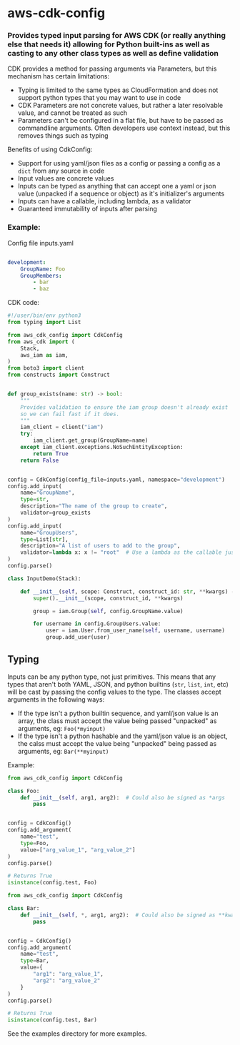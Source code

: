 # aws-cdk-config

### Provides typed input parsing for AWS CDK (or really anything else that needs it) allowing for Python built-ins as well as casting to any other class types as well as define validation

CDK provides a method for passing arguments via Parameters, but this mechanism has certain limitations:

* Typing is limited to the same types as CloudFormation and does not support python types that you may want to use in code
* CDK Parameters are not concrete values, but rather a later resolvable value, and cannot be treated as such
* Parameters can't be configured in a flat file, but have to be passed as commandline arguments. Often developers use context instead, but this removes things such as typing

Benefits of using CdkConfig:

* Support for using yaml/json files as a config or passing a config as a `dict` from any source in code
* Input values are concrete values
* Inputs can be typed as anything that can accept one a yaml or json value (unpacked if a sequence or object) as it's initializer's arguments
* Inputs can have a callable, including lambda, as a validator
* Guaranteed immutability of inputs after parsing


### Example:

Config file inputs.yaml
```yaml

development:
    GroupName: Foo
    GroupMembers:
        - bar
        - baz
```

CDK code:
```python
#!/user/bin/env python3
from typing import List

from aws_cdk_config import CdkConfig
from aws_cdk import (
    Stack,
    aws_iam as iam,
)
from boto3 import client
from constructs import Construct


def group_exists(name: str) -> bool:
    """
    Provides validation to ensure the iam group doesn't already exist
    so we can fail fast if it does.
    """
    iam_client = client("iam")
    try:
        iam_client.get_group(GroupName=name)
    except iam_client.exceptions.NoSuchEntityException:
        return True
    return False


config = CdkConfig(config_file=inputs.yaml, namespace="development")
config.add_input(
    name="GroupName",
    type=str,
    description="The name of the group to create",
    validator=group_exists
)
config.add_input(
    name="GroupUsers",
    type=List[str],
    description="A list of users to add to the group",
    validator=lambda x: x != "root"  # Use a lambda as the callable just to keep it simple
)
config.parse()

class InputDemo(Stack):

    def __init__(self, scope: Construct, construct_id: str, **kwargs) -> None:
        super().__init__(scope, construct_id, **kwargs)

        group = iam.Group(self, config.GroupName.value)

        for username in config.GroupUsers.value:
            user = iam.User.from_user_name(self, username, username)
            group.add_user(user)

```

## Typing
Inputs can be any python type, not just primitives. This means that any types that aren't both YAML, JSON, and python builtins (`str`, `list`, `int`, etc) will be cast by passing the config values to the type. The classes accept arguments in the following ways:

* If the type isn't a python builtin sequence, and yaml/json value is an array, the class must accept the value being passed "unpacked" as arguments, eg: `Foo(*myinput)`
* If the type isn't a python hashable and the yaml/json value is an object, the calss must accept the value being "unpacked" being passed as arguments, eg: `Bar(**myinput)`

Example:
```python
from aws_cdk_config import CdkConfig

class Foo:
    def __init__(self, arg1, arg2):  # Could also be signed as *args
        pass


config = CdkConfig()
config.add_argument(
    name="test",
    type=Foo,
    value=["arg_value_1", "arg_value_2"]
)
config.parse()

# Returns True
isinstance(config.test, Foo)

```

```python
from aws_cdk_config import CdkConfig

class Bar:
    def __init__(self, *, arg1, arg2):  # Could also be signed as **kwargs
        pass


config = CdkConfig()
config.add_argument(
    name="test",
    type=Bar,
    value={
        "arg1": "arg_value_1",
        "arg2": "arg_value_2"
    }
)
config.parse()

# Returns True
isinstance(config.test, Bar)
```

See the examples directory for more examples.